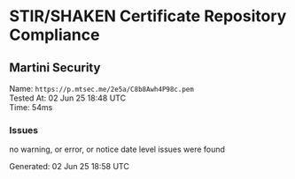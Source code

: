 # STIR/SHAKEN Certificate Repository Compliance

## Martini Security

Name: `https://p.mtsec.me/2e5a/C8b8Awh4P98c.pem`\
Tested At: 02 Jun 25 18:48 UTC\
Time: 54ms

### Issues

no warning, or error, or notice date level issues were found

Generated: 02 Jun 25 18:58 UTC
